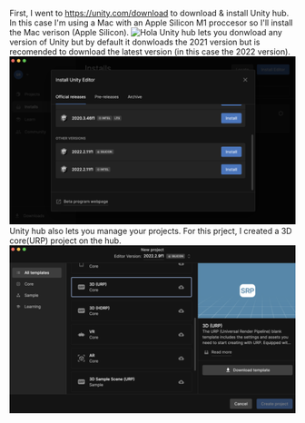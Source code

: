 First, I went to https://unity.com/download to download & install Unity hub. In this case I'm using a Mac with an Apple Silicon M1 proccesor so I'll install the Mac verison (Apple Silicon).
![Hola](unityhubdownload.png)
 Unity hub lets you donwload any version of Unity but by default it donwloads the 2021 version but is recomended to download the latest version (in this case the 2022 version). 
 ![hola](unityinstallation.png)
 Unity hub also lets you manage your projects. For this prject, I created a 3D core(URP) project on the hub.
 ![hola](create3dproject.png)
